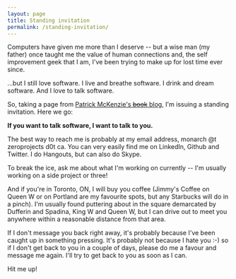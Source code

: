```yaml
---
layout: page
title: Standing invitation
permalink: /standing-invitation/
---
```


Computers have given me more than I deserve -- but a wise man (my father) once taught me the value of human connections and, the self improvement geek that I am, I've been trying to make up for lost time ever since.

...but I still love software. I live and breathe software. I drink and dream software. And I love to talk software.

So, taking a page from [Patrick McKenzie's ~~book~~ blog](http://www.kalzumeus.com/standing-invitation/), I'm issuing a standing invitation. Here we go:

**If you want to talk software, I want to talk to you.**

The best way to reach me is probably at my email address, monarch @t zeroprojects d0t ca. You can very easily find me on LinkedIn, Github and Twitter. I do Hangouts, but can also do Skype.

To break the ice, ask me about what I'm working on currently -- I'm usually working on a side project or three!

And if you're in Toronto, ON, I will buy you coffee (Jimmy's Coffee on Queen W or on Portland are my favourite spots, but any Starbucks will do in a pinch). I'm usually found puttering about in the square demarcated by Dufferin and Spadina, King W and Queen W, but I can drive out to meet you anywhere within a reasonable distance from that area.

If I don't message you back right away, it's probably because I've been caught up in something pressing. It's probably not because I hate you :-) so if I don't get back to you in a couple of days, please do me a favour and message me again. I'll try to get back to you as soon as I can.

Hit me up!